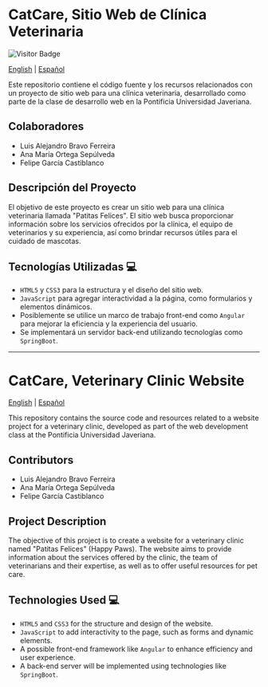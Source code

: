# CatCare, Sitio Web de Clínica Veterinaria

![Visitor Badge](https://visitor-badge.feriirawann.repl.co?username=luisalejandrobf&repo=PatitasFelices&label=Welcome%20to%20the%20repository!%20You're%20visitor%20number&style=flat-square&color=%233864CF&contentType=svg)

[English](#catcare-veterinary-clinic-website) | [Español](#catcare-sitio-web-de-clínica-veterinaria)

Este repositorio contiene el código fuente y los recursos relacionados con un proyecto de sitio web para una clínica veterinaria, desarrollado como parte de la clase de desarrollo web en la Pontificia Universidad Javeriana.

## Colaboradores

- Luis Alejandro Bravo Ferreira
- Ana María Ortega Sepúlveda
- Felipe García Castiblanco

## Descripción del Proyecto

El objetivo de este proyecto es crear un sitio web para una clínica veterinaria llamada "Patitas Felices". El sitio web busca proporcionar información sobre los servicios ofrecidos por la clínica, el equipo de veterinarios y su experiencia, así como brindar recursos útiles para el cuidado de mascotas.

## Tecnologías Utilizadas 💻

- `HTML5` y `CSS3` para la estructura y el diseño del sitio web.
- `JavaScript` para agregar interactividad a la página, como formularios y elementos dinámicos.
- Posiblemente se utilice un marco de trabajo front-end como `Angular` para mejorar la eficiencia y la experiencia del usuario.
- Se implementará un servidor back-end utilizando tecnologías como `SpringBoot`.

---

# CatCare, Veterinary Clinic Website

[English](#catcare-veterinary-clinic-website) | [Español](#catcare-sitio-web-de-clínica-veterinaria)

This repository contains the source code and resources related to a website project for a veterinary clinic, developed as part of the web development class at the Pontificia Universidad Javeriana.

## Contributors

- Luis Alejandro Bravo Ferreira
- Ana María Ortega Sepúlveda
- Felipe García Castiblanco

## Project Description

The objective of this project is to create a website for a veterinary clinic named "Patitas Felices" (Happy Paws). The website aims to provide information about the services offered by the clinic, the team of veterinarians and their expertise, as well as to offer useful resources for pet care.

## Technologies Used 💻

- `HTML5` and `CSS3` for the structure and design of the website.
- `JavaScript` to add interactivity to the page, such as forms and dynamic elements.
- A possible front-end framework like `Angular` to enhance efficiency and user experience.
- A back-end server will be implemented using technologies like `SpringBoot`.
